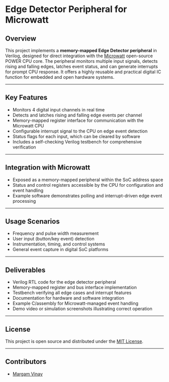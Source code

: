 # Edge Detector Peripheral for Microwatt

## Overview

This project implements a **memory-mapped Edge Detector peripheral** in Verilog, designed for direct integration with the [Microwatt](https://github.com/antonblanchard/microwatt) open-source POWER CPU core. The peripheral monitors multiple input signals, detects rising and falling edges, latches event status, and can generate interrupts for prompt CPU response. It offers a highly reusable and practical digital IC function for embedded and open hardware systems.

---

## Key Features

- Monitors 4 digital input channels in real time
- Detects and latches rising and falling edge events per channel
- Memory-mapped register interface for communication with the Microwatt CPU
- Configurable interrupt signal to the CPU on edge event detection
- Status flags for each input, which can be cleared by software
- Includes a self-checking Verilog testbench for comprehensive verification

---

## Integration with Microwatt

- Exposed as a memory-mapped peripheral within the SoC address space
- Status and control registers accessible by the CPU for configuration and event handling
- Example software demonstrates polling and interrupt-driven edge event processing

---

## Usage Scenarios

- Frequency and pulse width measurement
- User input (button/key event) detection
- Instrumentation, timing, and control systems
- General event capture in digital SoC platforms

---

## Deliverables

- Verilog RTL code for the edge detector peripheral
- Memory-mapped register and bus interface implementation
- Testbench verifying all edge cases and interrupt features
- Documentation for hardware and software integration
- Example C/assembly for Microwatt-managed event handling
- Demo video or simulation screenshots illustrating correct operation

---

## License

This project is open source and distributed under the [MIT License](LICENSE).

---

## Contributors

- [Margam Vinay](margam.vinay2025@vitstudent.ac.in)
